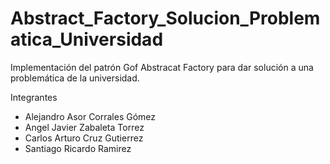 # Abstract_Factory_Solucion_Problematica_Universidad
Implementación del patrón Gof Abstracat Factory para dar solución a una problemática de la universidad.

Integrantes
- Alejandro Asor Corrales Gómez
- Angel Javier Zabaleta Torrez
- Carlos Arturo Cruz Gutierrez
- Santiago Ricardo Ramirez
